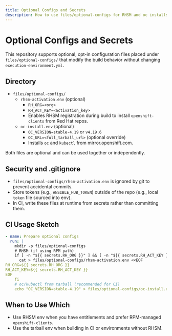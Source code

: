 ```yaml
---
title: Optional Configs and Secrets
description: How to use files/optional-configs for RHSM and oc installs, and keep secrets safe.
---
```


# Optional Configs and Secrets

This repository supports optional, opt-in configuration files placed under `files/optional-configs/` that modify the build behavior without changing `execution-environment.yml`.

## Directory

- `files/optional-configs/`
  - `rhsm-activation.env` (optional)
    - `RH_ORG=<org>`
    - `RH_ACT_KEY=<activation_key>`
    - Enables RHSM registration during build to install `openshift-clients` from Red Hat repos.
  - `oc-install.env` (optional)
    - `OC_VERSION=stable-4.19` or `v4.19.6`
    - `OC_URL=<full_tarball_url>` (optional override)
    - Installs `oc` and `kubectl` from mirror.openshift.com.

Both files are optional and can be used together or independently.

## Security and .gitignore

- `files/optional-configs/rhsm-activation.env` is ignored by git to prevent accidental commits.
- Store tokens (e.g., `ANSIBLE_HUB_TOKEN`) outside of the repo (e.g., local `token` file sourced into env).
- In CI, write these files at runtime from secrets rather than committing them.

## CI Usage Sketch

```yaml
- name: Prepare optional configs
  run: |
    mkdir -p files/optional-configs
    # RHSM (if using RPM path)
    if [ -n "${{ secrets.RH_ORG }}" ] && [ -n "${{ secrets.RH_ACT_KEY }}" ]; then
      cat > files/optional-configs/rhsm-activation.env <<EOF
RH_ORG=${{ secrets.RH_ORG }}
RH_ACT_KEY=${{ secrets.RH_ACT_KEY }}
EOF
    fi
    # oc/kubectl from tarball (recommended for CI)
    echo "OC_VERSION=stable-4.19" > files/optional-configs/oc-install.env
```

## When to Use Which

- Use RHSM env when you have entitlements and prefer RPM-managed `openshift-clients`.
- Use the tarball env when building in CI or environments without RHSM.
